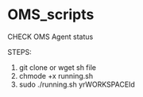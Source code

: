 # OMS_scripts

CHECK OMS Agent status


STEPS:

1. git clone or wget sh file
2. chmode +x running.sh
3. sudo ./running.sh yrWORKSPACEId
